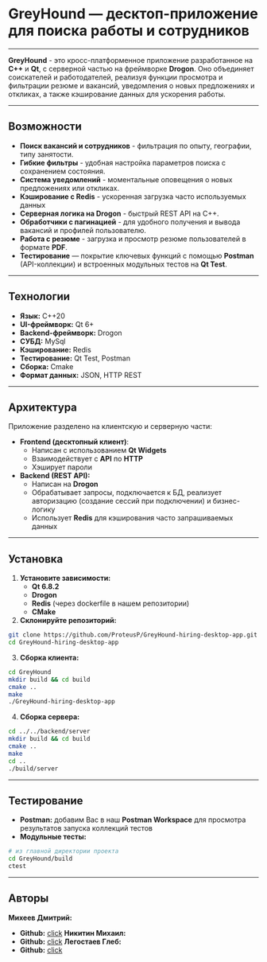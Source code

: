 # GreyHound — десктоп-приложение для поиска работы и сотрудников

___

__GreyHound__ - это кросс-платформенное приложение разработанное на __C++__ и __Qt__, с серверной частью на фреймворке __Drogon__. Оно объединяет соискателей и работодателей, реализуя функции просмотра и фильтрации резюме и вакансий, уведомления о новых предложениях и откликах, а также кэширование данных для ускорения работы.

___
## Возможности

- __Поиск вакансий и сотрудников__ - фильтрация по опыту, географии, типу занятости.
- __Гибкие фильтры__ - удобная настройка параметров поиска с сохранением состояния.
- __Система уведомлений__ - моментальные оповещения о новых предложениях или откликах.
- __Кэширование с Redis__ - ускоренная загрузка часто используемых данных
- __Серверная логика на Drogon__ - быстрый REST API на C++.
- __Обработчики с пагинацией__  - для удобного получения и вывода вакансий и профилей пользователю.
- __Работа с резюме__ - загрузка и просмотр резюме пользователей в формате __PDF__.
- **Тестирование** — покрытие ключевых функций с помощью **Postman** (API-коллекции) и встроенных модульных тестов на **Qt Test**.

---

## Технологии

- __Язык:__ C++20
- __UI-фреймворк:__  Qt 6+
- __Backend-фреймворк:__ Drogon
- __СУБД:__ MySql
- __Кэширование:__ Redis
- __Тестирование:__ Qt Test, Postman
- __Сборка:__ Cmake
- __Формат данных:__ JSON, HTTP REST

---
## Архитектура

Приложение разделено на клиентскую и серверную части:
- __Frontend (десктопный клиент)__:
	- Написан с использованием __Qt Widgets__
	- Взаимодействует с __API__ по __HTTP__
	- Хэширует пароли
- __Backend (REST API):__
	- Написан на __Drogon__
	- Обрабатывает запросы, подключается к БД, реализует авторизацию (создание сессий при подключении) и бизнес-логику
	- Использует __Redis__ для кэширования часто запрашиваемых данных

---
## Установка

1.  __Установите зависимости:__
	- __Qt 6.8.2__
	- __Drogon__
	- __Redis__ (через dockerfile в нашем репозитории)
	- __CMake__
2.  __Склонируйте репозиторий:__
 ```bash
 git clone https://github.com/ProteusP/GreyHound-hiring-desktop-app.git
 cd GreyHound-hiring-desktop-app
```
3. __Сборка клиента:__
```bash
cd GreyHound
mkdir build && cd build
cmake ..
make
./GreyHound-hiring-desktop-app
```
4. __Сборка сервера:__
```bash
cd ../../backend/server
mkdir build && cd build
cmake ..
make
cd ..
./build/server

```

---

## Тестирование
- __Postman:__ добавим Вас в наш __Postman Workspace__ для просмотра результатов запуска коллекций тестов
- __Модульные тесты:__
```bash
# из главной директории проекта
cd GreyHound/build
ctest
```

---
## Авторы

__Михеев Дмитрий:__
- __Github:__ [click](https://github.com/ProteusP)
__Никитин Михаил:__
- __Github:__ [click](https://github.com/nikitinMaclay)
__Легостаев Глеб:__
- __Github:__ [click](https://github.com/gle6a6y)
